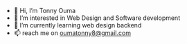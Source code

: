 - 👋 Hi, I’m Tonny Ouma
- 👀 I’m interested in Web Design and Software development 
- 🌱 I’m currently learning web design backend 
- 📫 reach me on oumatonny8@gmail.com

<!---
OumaTo/OumaTo is a ✨ special ✨ repository because its `README.md` (this file) appears on your GitHub profile.
You can click the Preview link to take a look at your changes.
--->
